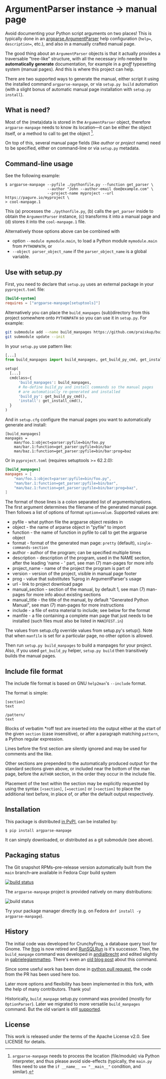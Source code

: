 # ArgumentParser instance → manual page

Avoid documenting your Python script arguments on two places!  This is typically
done in an [argparse.ArgumentParser][ap-docs] help configuration (`help=`,
`description=`, etc.), and also in a manually crafted manual page.

The good thing about an `ArgumentParser` objects is that it actually provides
a traversable "tree-like" structure, with all the necessary info needed to
**automatically generate** documentation, for example in a *groff* typesetting
system (manual pages).  And this is where this project can help.

There are two supported ways to generate the manual, either script it using the
installed command `argparse-manpage`, or via `setup.py build` automation (with a
slight bonus of automatic manual page installation with `setup.py install`).


## What is need?

Most of the (meta)data is stored in the `ArgumentParser` object, therefore
`argparse-manpage` needs to know its location—it can be either the object
itself, or a method to call to get the object [^1].

On top of this, several manual page fields (like *author* or *project* name)
need to be specified, either on command-line or via `setup.py` metadata.


## Command-line usage

See the following example:

```
$ argparse-manpage --pyfile ./pythonfile.py --function get_parser \
                   --author "John --author-email doe@example.com" \
                   --project-name myproject --url https://pagure.io/myproject \
> cool-manpage.1
```

This (a) processes the `./pythonfile.py`, (b) calls the `get_parser` inside to
obtain the `ArgumentParser` instance, (c) transforms it into a manual page and
(d) stores it into the `cool-manpage.1` file.

Alternatively those options above can be combined with

- option `--module mymodule.main`, to load a Python module `mymodule.main`
  from `PYTHONPATH`, or
- `--object parser_object_name` if the `parser_object_name` is a global
  variable.


## Use with setup.py

First, you need to declare that `setup.py` uses an external package in your
`pyproject.toml` file:

```toml
[build-system]
requires = ["argparse-manpage[setuptools]"]
```

Alternatively you can place the `build_manpages` (sub)directory from this
project somewhere onto `PYTHONPATH` so you can use it in `setup.py`.  For
example:

```bash
git submodule add --name build_manpages https://github.com/praiskup/build_manpages
git submodule update --init
```

In your `setup.py` use pattern like:

```python
[...]
from build_manpages import build_manpages, get_build_py_cmd, get_install_cmd

setup(
  [...]
  cmdclass={
      'build_manpages': build_manpages,
      # Re-define build_py and install commands so the manual pages
      # are automatically re-generated and installed
      'build_py': get_build_py_cmd(),
      'install': get_install_cmd(),
  }
)
```

And in `setup.cfg` configure the manual pages you want to automatically
generate and install:

```
[build_manpages]
manpages =
    man/foo.1:object=parser:pyfile=bin/foo.py
    man/bar.1:function=get_parser:pyfile=bin/bar
    man/baz.1:function=get_parser:pyfile=bin/bar:prog=baz
```

Or in `pyproject.toml` (requires setuptools >= 62.2.0):

```toml
[build_manpages]
manpages = [
    "man/foo.1:object=parser:pyfile=bin/foo.py",
    "man/bar.1:function=get_parser:pyfile=bin/bar",
    "man/baz.1:function=get_parser:pyfile=bin/bar:prog=baz",
]
```

The format of those lines is a colon separated list of arguments/options.  The
first argument determines the filename of the generated manual page.  Then
follows a list of options of format `option=value`.  Supported values are:

- pyfile - what python file the argparse object resides in
- object - the name of arparse object in "pyfile" to import
- function - the name of function in pyfile to call to get the argparse object
- format - format of the generated man page: `pretty` (default), `single-commands-section`
- author - author of the program; can be specified multiple times
- description - description of the program, used in the NAME section, after the
    leading 'name - ' part, see man (7) man-pages for more info
- project_name - name of the project the program is part of
- version - version of the project, visible in manual page footer
- prog - value that substitutes %prog in ArgumentParser's usage
- url - link to project download page
- manual_section - section of the manual, by default 1, see man (7) man-pages
    for more info about existing sections
- manual_title - the title of the manual, by default "Generated Python Manual",
    see man (7) man-pages for more instructions
- include - a file of extra material to include; see below for the format
- manfile - a file containing a complete man page that just needs to be installed
    (such files must also be listed in `MANIFEST.in`)

The values from setup.cfg override values from setup.py's setup(). Note that
when `manfile` is set for a particular page, no other option is allowed.

Then run `setup.py build_manpages` to build a manpages for your project.  Also,
if you used `get_build_py` helper, `setup.py build` then transitively builds the
manual pages.

## Include file format

The include file format is based on GNU `help2man`'s `--include` format.

The format is simple:

```
[section]
text

/pattern/
text
```

Blocks of verbatim *roff text are inserted into the output either at
the start of the given `section` (case insensitive), or after a
paragraph matching `pattern`, a Python regular expression.

Lines before the first section are silently ignored and may be used for
comments and the like.

Other sections are prepended to the automatically produced output for the
standard sections given above, or included near the bottom of the man page,
before the `AUTHOR` section, in the order they occur in the include file.

Placement of the text within the section may be explicitly requested by
using the syntax `[<section]`, `[=section]` or `[>section]` to place the
additional text before, in place of, or after the default output
respectively.

## Installation

This package is distributed [in PyPI][pypi-page], can be installed by:

    $ pip install argparse-manpage

It can simply downloaded, or distributed as a git submodule (see above).


## Packaging status

The Git snapshot RPMs–pre-release version automatically built from the `main`
branch–are available in Fedora Copr build system

[![build status](https://copr.fedorainfracloud.org/coprs/praiskup/argparse-manpage-ci/package/argparse-manpage/status_image/last_build.png)](https://copr.fedorainfracloud.org/coprs/praiskup/argparse-manpage-ci/)

The `argparse-manpage` project is provided natively on many distributions:

![build status](https://repology.org/badge/vertical-allrepos/argparse-manpage.svg?exclude_unsupported=1&header=argparse-manpage)

Try your package manager directly (e.g. on Fedora `dnf install -y
argparse-manpage`).


## History

The initial code was developed for CrunchyFrog, a database query tool for Gnome.
The [frog] is now retired and [RunSQLRun] is it's successor.  Then, the
`build_manpage` command was developed in [andialbrecht] and edited slightly
in [gabrielegiammatteo].  There's even an [old blog post] about this command.

Since some useful work has been done in [python pull request], the code from the
PR has been used here too.

Later more options and flexibility has been implemented in this fork, with the
help of many contributors.  Thank you!

Historically, `build_manpage` setup.py command was provided (mostly for
`OptionParser`).  Later we migrated to more versatile `build_manpages` command.
But the old variant is still [supported](examples/old\_format/README.md).

## License

This work is released under the terms of the Apache License v2.0.
See LICENSE for details.


[^1]: `argparse-manpage` needs to process the location (file/module) via Python
      interpreter, and thus please avoid side-effects (typically, the `main.py`
      files need to use the `if __name__ == "__main__"` condition, and similar).

[gabrielegiammatteo]: https://github.com/andialbrecht/build\_manpage
[andialbrecht]: https://github.com/andialbrecht/build\_manpage
[frog]: http://crunchyfrog.googlecode.com/svn/
[RunSQLRun]: https://github.com/andialbrecht/runsqlrun
[old blog post]: https://andialbrecht.wordpress.com/2009/03/17/creating-a-man-page-with-distutils-and-optparse/
[python pull request]: https://github.com/python/cpython/pull/1169
[ap-docs]: https://docs.python.org/3/library/argparse.html#argparse.ArgumentParser
[pypi-page]: https://pypi.org/project/argparse-manpage/
